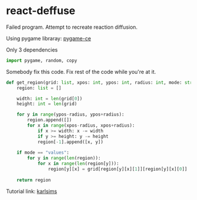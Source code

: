 # react-deffuse
Failed program. Attempt to recreate reaction diffusion.

Using pygame libraray: [pygame-ce](https://github.com/pygame-community/pygame-ce)

Only 3 dependencies
```python
import pygame, random, copy
```

Somebody fix this code. Fix rest of the code while you're at it.
```python
def get_region(grid: list, xpos: int, ypos: int, radius: int, mode: str) -> list:
    region: list = []

    width: int = len(grid[0])
    height: int = len(grid)

    for y in range(ypos-radius, ypos+radius):
        region.append([])
        for x in range(xpos-radius, xpos+radius):
            if x >= width: x -= width
            if y >= height: y -= height
            region[-1].append([x, y])
    
    if mode == "values":
        for y in range(len(region)):
            for x in range(len(region[y])):
                region[y][x] = grid[region[y][x][1]][region[y][x][0]]
    
    return region
```

Tutorial link: [karlsims](https://www.karlsims.com/rd.html)
